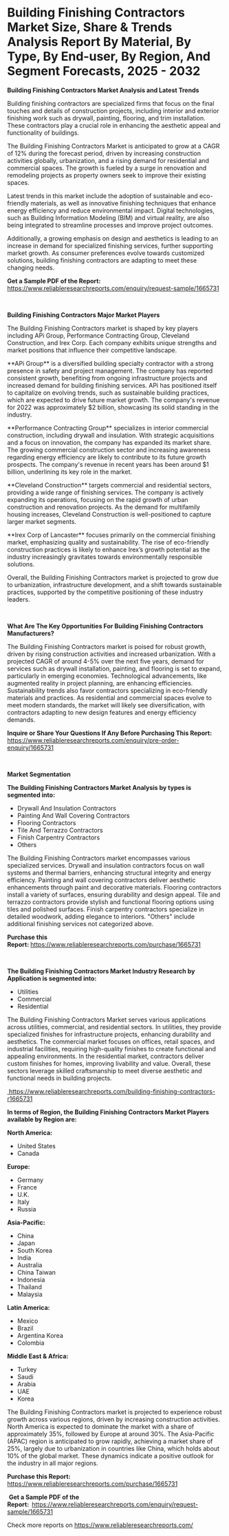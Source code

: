 <p><h1>Building Finishing Contractors Market Size, Share & Trends Analysis Report By Material, By Type, By End-user, By Region, And Segment Forecasts, 2025 - 2032</h1></p><p><strong>Building Finishing Contractors Market Analysis and Latest Trends</strong></p>
<p><p>Building finishing contractors are specialized firms that focus on the final touches and details of construction projects, including interior and exterior finishing work such as drywall, painting, flooring, and trim installation. These contractors play a crucial role in enhancing the aesthetic appeal and functionality of buildings.</p><p>The Building Finishing Contractors Market is anticipated to grow at a CAGR of 12% during the forecast period, driven by increasing construction activities globally, urbanization, and a rising demand for residential and commercial spaces. The growth is fueled by a surge in renovation and remodeling projects as property owners seek to improve their existing spaces.</p><p>Latest trends in this market include the adoption of sustainable and eco-friendly materials, as well as innovative finishing techniques that enhance energy efficiency and reduce environmental impact. Digital technologies, such as Building Information Modeling (BIM) and virtual reality, are also being integrated to streamline processes and improve project outcomes.</p><p>Additionally, a growing emphasis on design and aesthetics is leading to an increase in demand for specialized finishing services, further supporting market growth. As consumer preferences evolve towards customized solutions, building finishing contractors are adapting to meet these changing needs.</p></p>
<p><strong>Get a Sample PDF of the Report:&nbsp;</strong> <a href="https://www.reliableresearchreports.com/enquiry/request-sample/1665731?utm_campaign=3054&utm_medium=2&utm_source=Github&utm_content=ia&utm_term=09032025&utm_id=building-finishing-contractors">https://www.reliableresearchreports.com/enquiry/request-sample/1665731</a></p>
<p>&nbsp;</p>
<p><strong>Building Finishing Contractors Major Market Players</strong></p>
<p><p>The Building Finishing Contractors market is shaped by key players including APi Group, Performance Contracting Group, Cleveland Construction, and Irex Corp. Each company exhibits unique strengths and market positions that influence their competitive landscape.</p><p>**APi Group** is a diversified building specialty contractor with a strong presence in safety and project management. The company has reported consistent growth, benefiting from ongoing infrastructure projects and increased demand for building finishing services. APi has positioned itself to capitalize on evolving trends, such as sustainable building practices, which are expected to drive future market growth. The company's revenue for 2022 was approximately $2 billion, showcasing its solid standing in the industry.</p><p>**Performance Contracting Group** specializes in interior commercial construction, including drywall and insulation. With strategic acquisitions and a focus on innovation, the company has expanded its market share. The growing commercial construction sector and increasing awareness regarding energy efficiency are likely to contribute to its future growth prospects. The company's revenue in recent years has been around $1 billion, underlining its key role in the market.</p><p>**Cleveland Construction** targets commercial and residential sectors, providing a wide range of finishing services. The company is actively expanding its operations, focusing on the rapid growth of urban construction and renovation projects. As the demand for multifamily housing increases, Cleveland Construction is well-positioned to capture larger market segments. </p><p>**Irex Corp of Lancaster** focuses primarily on the commercial finishing market, emphasizing quality and sustainability. The rise of eco-friendly construction practices is likely to enhance Irex’s growth potential as the industry increasingly gravitates towards environmentally responsible solutions.</p><p>Overall, the Building Finishing Contractors market is projected to grow due to urbanization, infrastructure development, and a shift towards sustainable practices, supported by the competitive positioning of these industry leaders.</p></p>
<p>&nbsp;</p>
<p><strong>What Are The Key Opportunities For Building Finishing Contractors Manufacturers?</strong></p>
<p><p>The Building Finishing Contractors market is poised for robust growth, driven by rising construction activities and increased urbanization. With a projected CAGR of around 4-5% over the next five years, demand for services such as drywall installation, painting, and flooring is set to expand, particularly in emerging economies. Technological advancements, like augmented reality in project planning, are enhancing efficiencies. Sustainability trends also favor contractors specializing in eco-friendly materials and practices. As residential and commercial spaces evolve to meet modern standards, the market will likely see diversification, with contractors adapting to new design features and energy efficiency demands.</p></p>
<p><strong>Inquire or Share Your Questions If Any Before Purchasing This Report:</strong> <a href="https://www.reliableresearchreports.com/enquiry/pre-order-enquiry/1665731?utm_campaign=3054&utm_medium=2&utm_source=Github&utm_content=ia&utm_term=09032025&utm_id=building-finishing-contractors">https://www.reliableresearchreports.com/enquiry/pre-order-enquiry/1665731</a></p>
<p>&nbsp;</p>
<p><strong>Market Segmentation</strong></p>
<p><strong>The Building Finishing Contractors Market Analysis by types is segmented into:</strong></p>
<p><ul><li>Drywall And Insulation Contractors</li><li>Painting And Wall Covering Contractors</li><li>Flooring Contractors</li><li>Tile And Terrazzo Contractors</li><li>Finish Carpentry Contractors</li><li>Others</li></ul></p>
<p><p>The Building Finishing Contractors market encompasses various specialized services. Drywall and insulation contractors focus on wall systems and thermal barriers, enhancing structural integrity and energy efficiency. Painting and wall covering contractors deliver aesthetic enhancements through paint and decorative materials. Flooring contractors install a variety of surfaces, ensuring durability and design appeal. Tile and terrazzo contractors provide stylish and functional flooring options using tiles and polished surfaces. Finish carpentry contractors specialize in detailed woodwork, adding elegance to interiors. "Others" include additional finishing services not categorized above.</p></p>
<p><strong>Purchase this Report:&nbsp;</strong><a href="https://www.reliableresearchreports.com/purchase/1665731?utm_campaign=3054&utm_medium=2&utm_source=Github&utm_content=ia&utm_term=09032025&utm_id=building-finishing-contractors">https://www.reliableresearchreports.com/purchase/1665731</a></p>
<p>&nbsp;</p>
<p><strong>The Building Finishing Contractors Market Industry Research by Application is segmented into:</strong></p>
<p><ul><li>Utilities</li><li>Commercial</li><li>Residential</li></ul></p>
<p><p>The Building Finishing Contractors Market serves various applications across utilities, commercial, and residential sectors. In utilities, they provide specialized finishes for infrastructure projects, enhancing durability and aesthetics. The commercial market focuses on offices, retail spaces, and industrial facilities, requiring high-quality finishes to create functional and appealing environments. In the residential market, contractors deliver custom finishes for homes, improving livability and value. Overall, these sectors leverage skilled craftsmanship to meet diverse aesthetic and functional needs in building projects.</p></p>
<p><a href="https://www.reliableresearchreports.com/building-finishing-contractors-r1665731?utm_campaign=3054&utm_medium=2&utm_source=Github&utm_content=ia&utm_term=09032025&utm_id=building-finishing-contractors">&nbsp;https://www.reliableresearchreports.com/building-finishing-contractors-r1665731</a></p>
<p><strong>In terms of Region, the Building Finishing Contractors Market Players available by Region are:</strong></p>
<p>
    <p> <strong> North America: </strong>
        <ul>
            <li>United States</li>
            <li>Canada</li>
        </ul>
        </p> 
    <p> <strong> Europe: </strong>
        <ul>
            <li>Germany</li>
            <li>France</li>
            <li>U.K.</li>
            <li>Italy</li>
            <li>Russia</li>
        </ul>
        </p> 
    <p> <strong> Asia-Pacific: </strong>
        <ul>
            <li>China</li>
            <li>Japan</li>
            <li>South Korea</li>
            <li>India</li>
            <li>Australia</li>
            <li>China Taiwan</li>
            <li>Indonesia</li>
            <li>Thailand</li>
            <li>Malaysia</li>
        </ul>
        </p> 
    <p> <strong> Latin America: </strong>
        <ul>
            <li>Mexico</li>
            <li>Brazil</li>
            <li>Argentina Korea</li>
            <li>Colombia</li>
        </ul>
        </p> 
    <p> <strong> Middle East & Africa: </strong>
        <ul>
            <li>Turkey</li>
            <li>Saudi</li>
            <li>Arabia</li>
            <li>UAE</li>
            <li>Korea</li>
        </ul>
    </p>
    </p>
<p><p>The Building Finishing Contractors market is projected to experience robust growth across various regions, driven by increasing construction activities. North America is expected to dominate the market with a share of approximately 35%, followed by Europe at around 30%. The Asia-Pacific (APAC) region is anticipated to grow rapidly, achieving a market share of 25%, largely due to urbanization in countries like China, which holds about 10% of the global market. These dynamics indicate a positive outlook for the industry in all major regions.</p></p>
<p><strong>Purchase this Report: </strong><a href="https://www.reliableresearchreports.com/purchase/1665731?utm_campaign=3054&utm_medium=2&utm_source=Github&utm_content=ia&utm_term=09032025&utm_id=building-finishing-contractors">https://www.reliableresearchreports.com/purchase/1665731</a></p>
<p>&nbsp;<strong>Get a Sample PDF of the Report:&nbsp;&nbsp;</strong><a href="https://www.reliableresearchreports.com/enquiry/request-sample/1665731?utm_campaign=3054&utm_medium=2&utm_source=Github&utm_content=ia&utm_term=09032025&utm_id=building-finishing-contractors">https://www.reliableresearchreports.com/enquiry/request-sample/1665731</a></p>
<p><strong></strong></p>
<p>Check more reports on <a href="https://www.reliableresearchreports.com/?utm_campaign=3054&utm_medium=2&utm_source=Github&utm_content=ia&utm_term=09032025&utm_id=building-finishing-contractors">https://www.reliableresearchreports.com/</a></p>